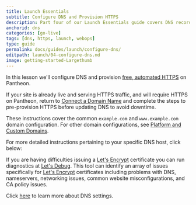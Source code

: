 ```yaml
---
title: Launch Essentials
subtitle: Configure DNS and Provision HTTPS
description: Part four of our Launch Essentials guide covers DNS records and HTTPS provisioning.
anchorid: dns
categories: [go-live]
tags: [dns, https, launch, webops]
type: guide
permalink: docs/guides/launch/configure-dns/
editpath: launch/04-configure-dns.md
image: getting-started-Largethumb
---
```


In this lesson we'll configure DNS and provision [free, automated HTTPS](/https) on Pantheon.

<Alert title="Note" type="info">

If your site is already live and serving HTTPS traffic, and will require HTTPS on Pantheon, return to [Connect a Domain Name](/guides/launch/domains) and complete the steps to pre-provision HTTPS before updating DNS to avoid downtime.

</Alert>

These instructions cover the common `example.com` and `www.example.com` domain configuration. For other domain configurations, see [Platform and Custom Domains](/domains/#custom-domains).

<Partial file="configure-dns.md" />

For more detailed instructions pertaining to your specific DNS host, click below:

<Accordion title=" DNS Host-Specific Instructions" id="host-specific2" icon="info-sign">

<DNSProviderDocs />

If you are having difficulties issuing a [Let's Encrypt](https://letsencrypt.org/) certificate you can run diagnostics at [Let's Debug](https://letsdebug.net/). This tool can identify an array of issues specifically for [Let's Encrypt](https://letsencrypt.org/) certificates including problems with DNS, nameservers, networking issues, common website misconfigurations, and CA policy issues.
  
</Accordion>

Click [here](/dns/#frequently-asked-questions) to learn more about DNS settings.

<Partial file="enable-https.md" />

<Partial file="https-requirements.md" />
